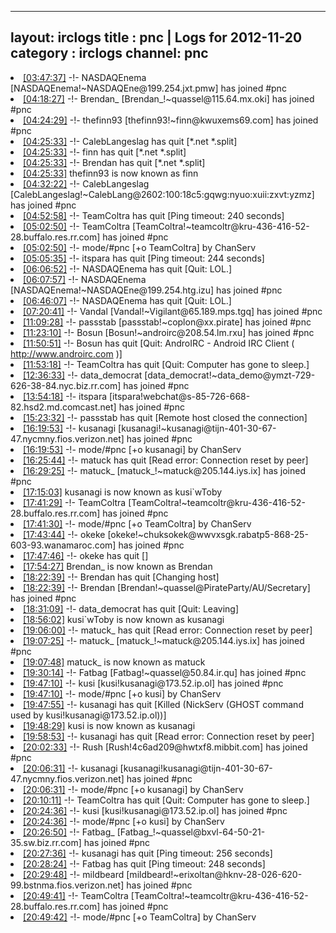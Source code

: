 
---
layout: irclogs
title : pnc | Logs for 2012-11-20
category : irclogs
channel: pnc
---
<li class="logitem"><a href="#03:47:37" name="03:47:37" class="time">[03:47:37]</a> -!- <span class="join">NASDAQEnema</span> [NASDAQEnema!~NASDAQEne@199.254.jxt.pmw] has joined #pnc </li>
<li class="logitem"><a href="#04:18:27" name="04:18:27" class="time">[04:18:27]</a> -!- <span class="join">Brendan_</span> [Brendan_!~quassel@115.64.mx.oki] has joined #pnc </li>
<li class="logitem"><a href="#04:24:29" name="04:24:29" class="time">[04:24:29]</a> -!- <span class="join">thefinn93</span> [thefinn93!~finn@kwuxems69.com] has joined #pnc </li>
<li class="logitem"><a href="#04:25:33" name="04:25:33" class="time">[04:25:33]</a> -!- <span class="quit">CalebLangeslag</span> has quit [*.net *.split] </li>
<li class="logitem"><a href="#04:25:33" name="04:25:33" class="time">[04:25:33]</a> -!- <span class="quit">finn</span> has quit [*.net *.split] </li>
<li class="logitem"><a href="#04:25:33" name="04:25:33" class="time">[04:25:33]</a> -!- <span class="quit">Brendan</span> has quit [*.net *.split] </li>
<li class="logitem"><a href="#04:25:33" name="04:25:33" class="time">[04:25:33]</a> <span class="nick">thefinn93</span> is now known as <span class="nick">finn</span> </li>
<li class="logitem"><a href="#04:32:22" name="04:32:22" class="time">[04:32:22]</a> -!- <span class="join">CalebLangeslag</span> [CalebLangeslag!~CalebLang@2602:100:18c5:gqwg:nyuo:xuii:zxvt:yzmz] has joined #pnc </li>
<li class="logitem"><a href="#04:52:58" name="04:52:58" class="time">[04:52:58]</a> -!- <span class="quit">TeamColtra</span> has quit [Ping timeout: 240 seconds] </li>
<li class="logitem"><a href="#05:02:50" name="05:02:50" class="time">[05:02:50]</a> -!- <span class="join">TeamColtra</span> [TeamColtra!~teamcoltr@kru-436-416-52-28.buffalo.res.rr.com] has joined #pnc </li>
<li class="logitem"><a href="#05:02:50" name="05:02:50" class="time">[05:02:50]</a> -!- mode/<span class="mode">#pnc</span> [+o TeamColtra] by ChanServ </li>
<li class="logitem"><a href="#05:05:35" name="05:05:35" class="time">[05:05:35]</a> -!- <span class="quit">itspara</span> has quit [Ping timeout: 244 seconds] </li>
<li class="logitem"><a href="#06:06:52" name="06:06:52" class="time">[06:06:52]</a> -!- <span class="quit">NASDAQEnema</span> has quit [Quit: LOL.] </li>
<li class="logitem"><a href="#06:07:57" name="06:07:57" class="time">[06:07:57]</a> -!- <span class="join">NASDAQEnema</span> [NASDAQEnema!~NASDAQEne@199.254.htg.izu] has joined #pnc </li>
<li class="logitem"><a href="#06:46:07" name="06:46:07" class="time">[06:46:07]</a> -!- <span class="quit">NASDAQEnema</span> has quit [Quit: LOL.] </li>
<li class="logitem"><a href="#07:20:41" name="07:20:41" class="time">[07:20:41]</a> -!- <span class="join">Vandal</span> [Vandal!~Vigilant@65.189.mps.tgq] has joined #pnc </li>
<li class="logitem"><a href="#11:09:28" name="11:09:28" class="time">[11:09:28]</a> -!- <span class="join">passstab</span> [passstab!~coplon@xx.pirate] has joined #pnc </li>
<li class="logitem"><a href="#11:23:10" name="11:23:10" class="time">[11:23:10]</a> -!- <span class="join">Bosun</span> [Bosun!~androirc@208.54.lm.rxu] has joined #pnc </li>
<li class="logitem"><a href="#11:50:51" name="11:50:51" class="time">[11:50:51]</a> -!- <span class="quit">Bosun</span> has quit [Quit: AndroIRC - Android IRC Client ( <a href="http://www.androirc.com" target="_blank">http://www.androirc.com</a> )] </li>
<li class="logitem"><a href="#11:53:18" name="11:53:18" class="time">[11:53:18]</a> -!- <span class="quit">TeamColtra</span> has quit [Quit: Computer has gone to sleep.] </li>
<li class="logitem"><a href="#12:36:33" name="12:36:33" class="time">[12:36:33]</a> -!- <span class="join">data_democrat</span> [data_democrat!~data_demo@ymzt-729-626-38-84.nyc.biz.rr.com] has joined #pnc </li>
<li class="logitem"><a href="#13:54:18" name="13:54:18" class="time">[13:54:18]</a> -!- <span class="join">itspara</span> [itspara!webchat@s-85-726-668-82.hsd2.md.comcast.net] has joined #pnc </li>
<li class="logitem"><a href="#15:23:32" name="15:23:32" class="time">[15:23:32]</a> -!- <span class="quit">passstab</span> has quit [Remote host closed the connection] </li>
<li class="logitem"><a href="#16:19:53" name="16:19:53" class="time">[16:19:53]</a> -!- <span class="join">kusanagi</span> [kusanagi!~kusanagi@tijn-401-30-67-47.nycmny.fios.verizon.net] has joined #pnc </li>
<li class="logitem"><a href="#16:19:53" name="16:19:53" class="time">[16:19:53]</a> -!- mode/<span class="mode">#pnc</span> [+o kusanagi] by ChanServ </li>
<li class="logitem"><a href="#16:25:44" name="16:25:44" class="time">[16:25:44]</a> -!- <span class="quit">matuck</span> has quit [Read error: Connection reset by peer] </li>
<li class="logitem"><a href="#16:29:25" name="16:29:25" class="time">[16:29:25]</a> -!- <span class="join">matuck_</span> [matuck_!~matuck@205.144.iys.ix] has joined #pnc </li>
<li class="logitem"><a href="#17:15:03" name="17:15:03" class="time">[17:15:03]</a> <span class="nick">kusanagi</span> is now known as <span class="nick">kusi`wToby</span> </li>
<li class="logitem"><a href="#17:41:29" name="17:41:29" class="time">[17:41:29]</a> -!- <span class="join">TeamColtra</span> [TeamColtra!~teamcoltr@kru-436-416-52-28.buffalo.res.rr.com] has joined #pnc </li>
<li class="logitem"><a href="#17:41:30" name="17:41:30" class="time">[17:41:30]</a> -!- mode/<span class="mode">#pnc</span> [+o TeamColtra] by ChanServ </li>
<li class="logitem"><a href="#17:43:44" name="17:43:44" class="time">[17:43:44]</a> -!- <span class="join">okeke</span> [okeke!~chuksokek@wwvxsgk.rabatp5-868-25-603-93.wanamaroc.com] has joined #pnc </li>
<li class="logitem"><a href="#17:47:46" name="17:47:46" class="time">[17:47:46]</a> -!- <span class="quit">okeke</span> has quit [] </li>
<li class="logitem"><a href="#17:54:27" name="17:54:27" class="time">[17:54:27]</a> <span class="nick">Brendan_</span> is now known as <span class="nick">Brendan</span> </li>
<li class="logitem"><a href="#18:22:39" name="18:22:39" class="time">[18:22:39]</a> -!- <span class="quit">Brendan</span> has quit [Changing host] </li>
<li class="logitem"><a href="#18:22:39" name="18:22:39" class="time">[18:22:39]</a> -!- <span class="join">Brendan</span> [Brendan!~quassel@PirateParty/AU/Secretary] has joined #pnc </li>
<li class="logitem"><a href="#18:31:09" name="18:31:09" class="time">[18:31:09]</a> -!- <span class="quit">data_democrat</span> has quit [Quit: Leaving] </li>
<li class="logitem"><a href="#18:56:02" name="18:56:02" class="time">[18:56:02]</a> <span class="nick">kusi`wToby</span> is now known as <span class="nick">kusanagi</span> </li>
<li class="logitem"><a href="#19:06:00" name="19:06:00" class="time">[19:06:00]</a> -!- <span class="quit">matuck_</span> has quit [Read error: Connection reset by peer] </li>
<li class="logitem"><a href="#19:07:25" name="19:07:25" class="time">[19:07:25]</a> -!- <span class="join">matuck_</span> [matuck_!~matuck@205.144.iys.ix] has joined #pnc </li>
<li class="logitem"><a href="#19:07:48" name="19:07:48" class="time">[19:07:48]</a> <span class="nick">matuck_</span> is now known as <span class="nick">matuck</span> </li>
<li class="logitem"><a href="#19:30:14" name="19:30:14" class="time">[19:30:14]</a> -!- <span class="join">Fatbag</span> [Fatbag!~quassel@50.84.ir.qu] has joined #pnc </li>
<li class="logitem"><a href="#19:47:10" name="19:47:10" class="time">[19:47:10]</a> -!- <span class="join">kusi</span> [kusi!kusanagi@173.52.ip.ol] has joined #pnc </li>
<li class="logitem"><a href="#19:47:10" name="19:47:10" class="time">[19:47:10]</a> -!- mode/<span class="mode">#pnc</span> [+o kusi] by ChanServ </li>
<li class="logitem"><a href="#19:47:55" name="19:47:55" class="time">[19:47:55]</a> -!- <span class="quit">kusanagi</span> has quit [Killed (NickServ (GHOST command used by kusi!kusanagi@173.52.ip.ol))] </li>
<li class="logitem"><a href="#19:48:29" name="19:48:29" class="time">[19:48:29]</a> <span class="nick">kusi</span> is now known as <span class="nick">kusanagi</span> </li>
<li class="logitem"><a href="#19:58:53" name="19:58:53" class="time">[19:58:53]</a> -!- <span class="quit">kusanagi</span> has quit [Read error: Connection reset by peer] </li>
<li class="logitem"><a href="#20:02:33" name="20:02:33" class="time">[20:02:33]</a> -!- <span class="join">Rush</span> [Rush!4c6ad209@hwtxf8.mibbit.com] has joined #pnc </li>
<li class="logitem"><a href="#20:06:31" name="20:06:31" class="time">[20:06:31]</a> -!- <span class="join">kusanagi</span> [kusanagi!kusanagi@tijn-401-30-67-47.nycmny.fios.verizon.net] has joined #pnc </li>
<li class="logitem"><a href="#20:06:31" name="20:06:31" class="time">[20:06:31]</a> -!- mode/<span class="mode">#pnc</span> [+o kusanagi] by ChanServ </li>
<li class="logitem"><a href="#20:10:11" name="20:10:11" class="time">[20:10:11]</a> -!- <span class="quit">TeamColtra</span> has quit [Quit: Computer has gone to sleep.] </li>
<li class="logitem"><a href="#20:24:36" name="20:24:36" class="time">[20:24:36]</a> -!- <span class="join">kusi</span> [kusi!kusanagi@173.52.ip.ol] has joined #pnc </li>
<li class="logitem"><a href="#20:24:36" name="20:24:36" class="time">[20:24:36]</a> -!- mode/<span class="mode">#pnc</span> [+o kusi] by ChanServ </li>
<li class="logitem"><a href="#20:26:50" name="20:26:50" class="time">[20:26:50]</a> -!- <span class="join">Fatbag_</span> [Fatbag_!~quassel@bxvl-64-50-21-35.sw.biz.rr.com] has joined #pnc </li>
<li class="logitem"><a href="#20:27:36" name="20:27:36" class="time">[20:27:36]</a> -!- <span class="quit">kusanagi</span> has quit [Ping timeout: 256 seconds] </li>
<li class="logitem"><a href="#20:28:24" name="20:28:24" class="time">[20:28:24]</a> -!- <span class="quit">Fatbag</span> has quit [Ping timeout: 248 seconds] </li>
<li class="logitem"><a href="#20:29:48" name="20:29:48" class="time">[20:29:48]</a> -!- <span class="join">mildbeard</span> [mildbeard!~erixoltan@hknv-28-026-620-99.bstnma.fios.verizon.net] has joined #pnc </li>
<li class="logitem"><a href="#20:49:41" name="20:49:41" class="time">[20:49:41]</a> -!- <span class="join">TeamColtra</span> [TeamColtra!~teamcoltr@kru-436-416-52-28.buffalo.res.rr.com] has joined #pnc </li>
<li class="logitem"><a href="#20:49:42" name="20:49:42" class="time">[20:49:42]</a> -!- mode/<span class="mode">#pnc</span> [+o TeamColtra] by ChanServ </li>


